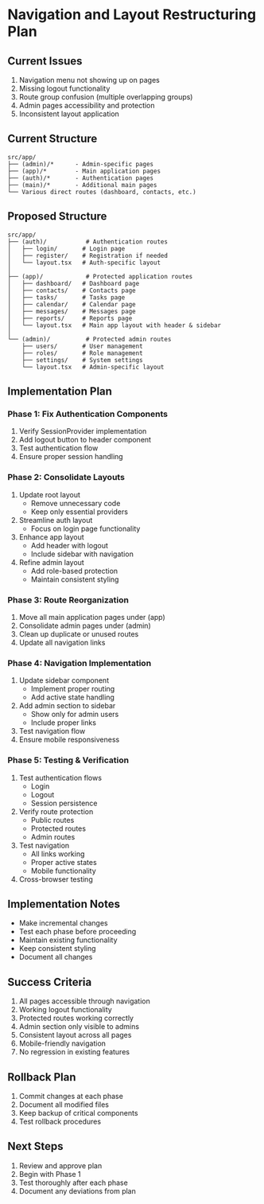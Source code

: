 # Navigation and Layout Restructuring Plan

## Current Issues
1. Navigation menu not showing up on pages
2. Missing logout functionality
3. Route group confusion (multiple overlapping groups)
4. Admin pages accessibility and protection
5. Inconsistent layout application

## Current Structure
```
src/app/
├── (admin)/*      - Admin-specific pages
├── (app)/*        - Main application pages
├── (auth)/*       - Authentication pages
├── (main)/*       - Additional main pages
└── Various direct routes (dashboard, contacts, etc.)
```

## Proposed Structure
```
src/app/
├── (auth)/           # Authentication routes
│   ├── login/       # Login page
│   ├── register/    # Registration if needed
│   └── layout.tsx   # Auth-specific layout
│
├── (app)/            # Protected application routes
│   ├── dashboard/   # Dashboard page
│   ├── contacts/    # Contacts page
│   ├── tasks/       # Tasks page
│   ├── calendar/    # Calendar page
│   ├── messages/    # Messages page
│   ├── reports/     # Reports page
│   └── layout.tsx   # Main app layout with header & sidebar
│
└── (admin)/          # Protected admin routes
    ├── users/       # User management
    ├── roles/       # Role management
    ├── settings/    # System settings
    └── layout.tsx   # Admin-specific layout
```

## Implementation Plan

### Phase 1: Fix Authentication Components
1. Verify SessionProvider implementation
2. Add logout button to header component
3. Test authentication flow
4. Ensure proper session handling

### Phase 2: Consolidate Layouts
1. Update root layout
   - Remove unnecessary code
   - Keep only essential providers
2. Streamline auth layout
   - Focus on login page functionality
3. Enhance app layout
   - Add header with logout
   - Include sidebar with navigation
4. Refine admin layout
   - Add role-based protection
   - Maintain consistent styling

### Phase 3: Route Reorganization
1. Move all main application pages under (app)
2. Consolidate admin pages under (admin)
3. Clean up duplicate or unused routes
4. Update all navigation links

### Phase 4: Navigation Implementation
1. Update sidebar component
   - Implement proper routing
   - Add active state handling
2. Add admin section to sidebar
   - Show only for admin users
   - Include proper links
3. Test navigation flow
4. Ensure mobile responsiveness

### Phase 5: Testing & Verification
1. Test authentication flows
   - Login
   - Logout
   - Session persistence
2. Verify route protection
   - Public routes
   - Protected routes
   - Admin routes
3. Test navigation
   - All links working
   - Proper active states
   - Mobile functionality
4. Cross-browser testing

## Implementation Notes
- Make incremental changes
- Test each phase before proceeding
- Maintain existing functionality
- Keep consistent styling
- Document all changes

## Success Criteria
1. All pages accessible through navigation
2. Working logout functionality
3. Protected routes working correctly
4. Admin section only visible to admins
5. Consistent layout across all pages
6. Mobile-friendly navigation
7. No regression in existing features

## Rollback Plan
1. Commit changes at each phase
2. Document all modified files
3. Keep backup of critical components
4. Test rollback procedures

## Next Steps
1. Review and approve plan
2. Begin with Phase 1
3. Test thoroughly after each phase
4. Document any deviations from plan
